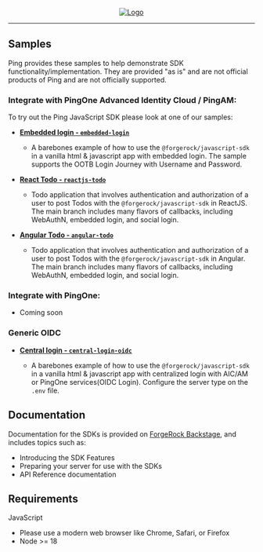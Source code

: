 <p align="center">
  <a href="https://github.com/ForgeRock/sdk-sample-apps">
    <img src="https://cdn.forgerock.com/logo/interim/Logo-PingIdentity-ForgeRock-Hor-FullColor.svg" alt="Logo">
  </a>
  <hr/>
</p>

## Samples

Ping provides these samples to help demonstrate SDK functionality/implementation. They are provided "as is" and are not official products of Ping and are not officially supported.

### Integrate with PingOne Advanced Identity Cloud / PingAM:

To try out the Ping JavaScript SDK please look at one of our samples:

- [**Embedded login - `embedded-login`**](./javascript/embedded-login/README.md)

  - A barebones example of how to use the `@forgerock/javascript-sdk` in a vanilla html & javascript app with embedded login. The sample supports the OOTB Login Journey with Username and Password.

- [**React Todo - `reactjs-todo`**](./javascript/reactjs-todo/README.md)

  - Todo application that involves authentication and authorization of a user to post Todos with the `@forgerock/javascript-sdk` in ReactJS.
    The main branch includes many flavors of callbacks, including WebAuthN, embedded login, and social login.

- [**Angular Todo - `angular-todo`**](./javascript/angular-todo/README.md)
  
  - Todo application that involves authentication and authorization of a user to post Todos with the `@forgerock/javascript-sdk` in Angular.
    The main branch includes many flavors of callbacks, including WebAuthN, embedded login, and social login.

### Integrate with PingOne:

 - Coming soon

### Generic OIDC

- [**Central login - `central-login-oidc`**](./javascript/central-login-oidc/README.md)

  - A barebones example of how to use the `@forgerock/javascript-sdk` in a vanilla html & javascript app with centralized login with AIC/AM or PingOne services(OIDC Login). Configure the server type on the `.env` file. 

## Documentation

Documentation for the SDKs is provided on [ForgeRock Backstage](https://docs.pingidentity.com/sdks/latest/index.html), and includes topics such as:

- Introducing the SDK Features
- Preparing your server for use with the SDKs
- API Reference documentation

## Requirements

JavaScript
- Please use a modern web browser like Chrome, Safari, or Firefox
- Node >= 18

